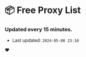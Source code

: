 # :package: Free Proxy List
### Updated every 15 minutes.

- Last updated: `2024-05-08 23:10`

:heart:
